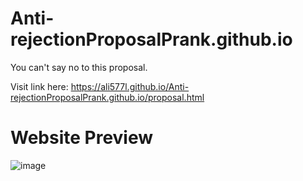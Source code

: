 # Anti-rejectionProposalPrank.github.io
You can't say no to this proposal.                                                                                                                                       

Visit link here: https://ali577l.github.io/Anti-rejectionProposalPrank.github.io/proposal.html
# Website Preview 
![image](https://user-images.githubusercontent.com/104331025/233835094-89883a1e-d881-485f-933d-53adf6f938c4.png)
